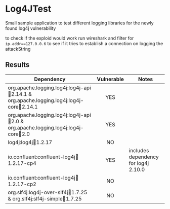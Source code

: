 # Log4JTest

Small sample application to test different logging libraries for the newly found log4j vulnerability

to check if the exploid would work run wireshark and filter for `ip.addr==127.0.0.6` to see if it tries to establish a connection on logging the attackString


## Results

| Dependency                                                                                     | Vulnerable | Notes |
|------------------------------------------------------------------------------------------------|:----------:|-------|
| org.apache.logging.log4j:log4j-api:jar:2.14.1 & org.apache.logging.log4j:log4j-core:jar:2.14.1 | YES        |       |
| org.apache.logging.log4j:log4j-api:jar:2.0 & org.apache.logging.log4j:log4j-core:jar:2.0       | YES        |       |
| log4j:log4j:jar:1.2.17                                                                         | NO         |       |
| io.confluent:confluent-log4j:jar:1.2.17-cp4                                                    | YES        | includes dependency for log4j 2.10.0      |
| io.confluent:confluent-log4j:jar:1.2.17-cp2                                                    | NO         |       |
| org.slf4j:log4j-over-slf4j:jar:1.7.25 & org.slf4j:slf4j-simple:jar:1.7.25                      | NO         |       |
